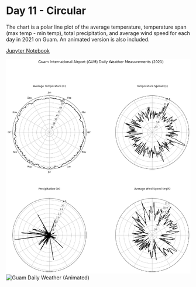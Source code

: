 # Day 11 - Circular

The chart is a polar line plot of the average temperature, temperature span
(max temp - min temp), total precipitation, and average wind speed for each
day in 2021 on Guam. An animated version is also included.

[Jupyter Notebook](day11.ipynb)

![Guam Daily Weather](weather_measurements.png)
![Guam Daily Weather (Animated)](weather_measurements.gif)

